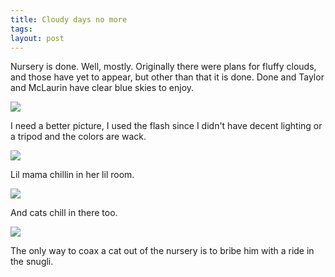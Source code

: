 ```yaml
---
title: Cloudy days no more
tags: 
layout: post
---
```

Nursery is done.  Well, mostly.  Originally there were plans for fluffy clouds, and those have yet to appear, but other than that it is done.  Done and Taylor and McLaurin have clear blue skies to enjoy.



<img src="http://fuzzymonk.com/photos/blog/image/595/nursery02.jpg" class="picture" />

I need a better picture, I used the flash since I didn't have decent lighting or a tripod and the colors are wack.



<img src="http://fuzzymonk.com/photos/blog/image/595/nursery01.jpg" class="picture" />

Lil mama chillin in her lil room.



<img src="http://fuzzymonk.com/photos/blog/image/595/nursery03.jpg" class="picture" />

And cats chill in there too.



<img src="http://fuzzymonk.com/photos/blog/image/595/snugli01.jpg" class="picture" />

The only way to coax a cat out of the nursery is to bribe him with a ride in the snugli.
